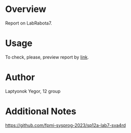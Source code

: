 # Overview

Report on LabRabota7.

# Usage

To check, please, preview report by [link](https://docs.google.com/document/d/1NCmZaDTd6WKk_EX2GnhmF4-LeFZv0MdO/edit?usp=sharing&ouid=106581075595979054081&rtpof=true&sd=true).

# Author

Laptyonok Yegor, 12 group

# Additional Notes

https://github.com/fpmi-sysprog-2023/sp12a-lab7-sva4rd
